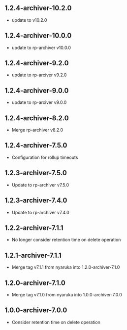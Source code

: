 1.2.4-archiver-10.2.0
----------
 * update to v10.2.0

1.2.4-archiver-10.0.0
----------
 * update to rp-archiver v10.0.0

1.2.4-archiver-9.2.0
----------
 * update to rp-arciver v9.2.0

1.2.4-archiver-9.0.0
----------
 * update to rp-arciver v9.0.0

1.2.4-archiver-8.2.0
----------
 * Merge rp-archiver v8.2.0

1.2.4-archiver-7.5.0
----------
 * Configuration for rollup timeouts

1.2.3-archiver-7.5.0
----------
 * Update to rp-archiver v7.5.0

1.2.3-archiver-7.4.0
----------
 * Update to rp-archiver v7.4.0

1.2.2-archiver-7.1.1
----------
 * No longer consider retention time on delete operation

1.2.1-archiver-7.1.1
----------
 * Merge tag v7.1.1 from nyaruka into 1.2.0-archiver-7.1.0

1.2.0-archiver-7.1.0
----------
 * Merge tag v7.1.0 from nyaruka into 1.0.0-archiver-7.0.0

1.0.0-archiver-7.0.0
----------
 * Consider retention time on delete operation